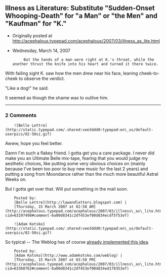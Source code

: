## Illness as Literature: Substitute "Sudden-Onset Whooping-Death" for "a Man" or "the Men" and "Kaufman" for "K."

 * Originally posted at http://acephalous.typepad.com/acephalous/2007/03/illness_as_lite.html
 * Wednesday, March 14, 2007



			But the hands of a man were right at K.'s throat, while the another thrust the knife into his heart and turned it there twice.

With failing sight K. saw how the men drew near his face, leaning cheek-to-cheek to observe the verdict.    

"Like a dog!" he said.  

It seemed as though the shame was to outlive him.
		

* * *

### 2 Comments 

		

                
[]()

	

		![Belle Lettre](http://static.typepad.com/.shared:vee3ddd0:typepad:en\_us/default-userpics/02-50si.gif)
	

	

		

Awww, hope you feel better.  

Damn I'm such a flakey friend. I gotta get you a care package.  I never did make you an Ultimate Belle mix-tape, fearing that you would judge my aesthetic choices, like putting some very obvious choices on (mainly because I've been too poor to buy new music for the last 2 years) and putting a song from Moondance rather than the much more beautiful Astral Weeks on.  

But I gotta get over that. Will put something in the  mail soon.  

	

		Posted by:
		[Belle Lettre](http://lawandletters.blogspot.com) |
		[Thursday, 15 March 2007 at 02:58 AM](http://acephalous.typepad.com/acephalous/2007/03/illness\_as\_lite.html?cid=63297498#comment-6a00d8341c2df453ef00d834ecdf5f53ef)

[]()

	

		![Adam Kotsko](http://static.typepad.com/.shared:vee3ddd0:typepad:en\_us/default-userpics/02-50si.gif)
	

	

		

So typical -- The Weblog has of course [already implemented this idea](http://www.adamkotsko.com/weblog/2007/02/cares-of-blogger.html).

	

		Posted by:
		[Adam Kotsko](http://www.adamkotsko.com/weblog) |
		[Thursday, 15 March 2007 at 03:50 PM](http://acephalous.typepad.com/acephalous/2007/03/illness\_as\_lite.html?cid=63360762#comment-6a00d8341c2df453ef00d834ed170353ef)

		

        